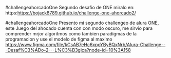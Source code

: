  #challengeahorcadoOne  Segundo desafio de ONE 
miralo en: https:https://bojack8789.github.io/challenge-one-ahorcado2/

 #challengeahorcadoOne   Presento mi segundo challengeo de alura ONE, este Juego del ahocado cuenta con con modo oscuro, me sirvio para comprender mrjor algoritmos como tambien paradigmas de la programacion y use el modelo de figma al maximo https://www.figma.com/file/kCsAB7eHc6xpoYByBQxNrb/Alura-Challenge---Desaf%C3%ADo-2---L%C3%B3gica?node-id=10%3A158
